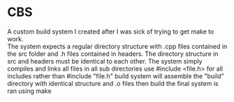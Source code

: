 # CBS
A custom build system I created after I was sick of trying to get make to work.  
The system expects a regular directory structure with .cpp files contained in the src folder and .h files contained in headers.  The directory structure in src and headers must be identical to each other.
The system simply compiles and links all files in all sub directories
use #include <file.h> for all includes rather than #include "file.h"
build system will assemble the "build" directory with identical structure and .o files then build the final
system is ran using make
